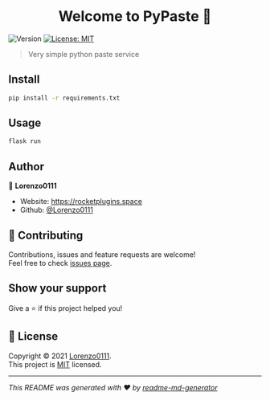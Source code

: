 <h1 align="center">Welcome to PyPaste 👋</h1>
<p>
  <img alt="Version" src="https://img.shields.io/badge/version-1.0-blue.svg?cacheSeconds=2592000" />
  <a href="https://github.com/Lorenzo011/PyPaste/blob/master/LICENSE.txt" target="_blank">
    <img alt="License: MIT" src="https://img.shields.io/badge/License-MIT-yellow.svg" />
  </a>
</p>

> Very simple python paste service

## Install

```sh
pip install -r requirements.txt
```

## Usage

```sh
flask run
```

## Author

👤 **Lorenzo0111**

* Website: https://rocketplugins.space
* Github: [@Lorenzo0111](https://github.com/Lorenzo0111)

## 🤝 Contributing

Contributions, issues and feature requests are welcome!<br />Feel free to check [issues page](https://github.com/Lorenzo011/PyPaste/issues). 

## Show your support

Give a ⭐️ if this project helped you!

## 📝 License

Copyright © 2021 [Lorenzo0111](https://github.com/Lorenzo0111).<br />
This project is [MIT](https://github.com/Lorenzo011/PyPaste/blob/master/LICENSE.txt) licensed.

***
_This README was generated with ❤️ by [readme-md-generator](https://github.com/kefranabg/readme-md-generator)_